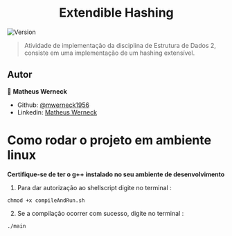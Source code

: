 <h1 align="center">Extendible Hashing</h1>
<p>
  <img alt="Version" src="https://img.shields.io/badge/version-0.1.0-blue.svg?cacheSeconds=2592000" />
</p>

> Atividade de implementação da disciplina de Estrutura de Dados 2, consiste em uma implementação de um hashing extensível.
## Autor

👤 **Matheus Werneck**

* Github: [@mwerneck1956](https://github.com/mwerneck1956)
* Linkedin: [Matheus Werneck](https://www.linkedin.com/in/matheus-werneck-2aa222178/)

# Como rodar o projeto em ambiente linux

**Certifique-se de ter o g++ instalado no seu ambiente de desenvolvimento**

1. Para dar autorização ao shellscript digite no terminal :
```
chmod +x compileAndRun.sh 
```

2. Se a compilação ocorrer com sucesso, digite no terminal : 
```
./main
```
